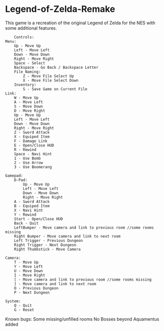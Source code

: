 # Legend-of-Zelda-Remake

This game is a recreation of the original Legend of Zelda for the NES with some additional features.

		
		Controls: 
	Menu:
		Up - Move Up
		Left - Move Left
		Down - Move Down
		Right - Move Right
		Space - Select
		Backspace - Go Back / Backspace Letter
		File Naming:
			Z - Move File Select Up
			X - Move File Select Down
		Inventory:
			S - Save Game on Current File
	Link:
		W - Move Up
		A - Move Left
		S - Move Down
		D - Move Right
		Up - Move Up
		Left - Move Left
		Down - Move Down
		Right - Move Right
		Z - Sword Attack
		X - Equiped Item
		F - Damage Link
		E - Open/Close HUD
		R - Rewind
		Space - Navi Hint
		1 - Use Bomb
		2 - Use Arrow
		3 - Use Boomerang

	Gamepad:
		D-Pad:
			Up - Move Up
			Left - Move Left
			Down - Move Down
			Right - Move Right
		A - Sword Attack
		B - Equiped Item
		X - Navi Hint
		Y - Rewind
		Start - Open/Close HUD
		Back - Quit
		LeftBumper - Move camera and link to previous room //some rooms missing
		Right Bumper - Move camera and link to next room
		Left Trigger - Previous Dungeon
		Right Trigger - Next Dungeon
		Right Thumbstick - Move Camera

	Camera:
		T - Move Up
		Y - Move Left
		U - Move Down
		I - Move Right
		[ - Move camera and link to previous room //some rooms missing
		] - Move camera and link to next room
		O - Previous Dungeon
		P - Next Dungeon

	System:
		Q - Quit
		G - Reset

	

Known bugs: 
Some missing/unfilled rooms
No Bosses beyond Aquamentus added
